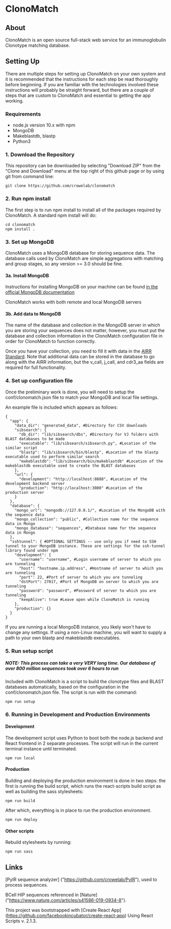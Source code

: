 # ClonoMatch

## About

ClonoMatch is an open source full-stack web service for an immunoglobulin Clonotype matching database.

## Setting Up

There are multiple steps for setting up ClonoMatch on your own system and it is recommended that the instructions for each step be read thoroughly before beginning. If you are familiar with the technologies involved these instructions will probably be straight forward, but there are a couple of steps that are custom to ClonoMatch and essential to getting the app working.

### Requirements
- node.js version 10.x with npm
- MongoDB
- Makeblastdb, blastp
- Python3

### 1. Download the Repository
This repository can be downloaded by selecting "Download ZIP" from the "Clone and Download" menu at the top right of this github page or by using git from command line:

```
git clone https://github.com/crowelab/clonomatch
```

### 2. Run npm install
The first step is to run npm install to install all of the packages required by ClonoMatch. A standard npm install will do:

```
cd clonomatch
npm install .
```

### 3. Set up MongoDB
ClonoMatch uses a MongoDB database for storing sequence data. The database calls used by ClonoMatch are simple aggregations with matching and group stages, so any version >= 3.0 should be fine.

#### 3a. Install MongoDB

Instructions for installing MongoDB on your machine can be found [in the official MongoDB documentation](https://docs.mongodb.com/manual/installation/)

ClonoMatch works with both remote and local MongoDB servers

#### 3b. Add data to MongoDB
The name of the database and collection in the MongoDB server in which you are storing your sequences does not matter, however, you must put the database and collection information in the ClonoMatch configuration file in order for ClonoMatch to function correctly.

Once you have your collection, you need to fill it with data in the [AIRR Standard](https://docs.airr-community.org/en/stable/). Note that additional data can be stored in the database to go along with the AIRR information, but the v_call, j_call,  and cdr3_aa fields are required for full functionality.

### 4. Set up configuration file
Once the preliminary work is done, you will need to setup the conf/clonomatch.json file to match your MongoDB and local file settings.

An example file is included which appears as follows:
```
{
  "app": {
    "data_dir": "generated_data", #Directory for CSV downloads
    "sibsearch": {
      "db_dir": "lib/sibsearch/dbs", #Directory for VJ folders with BLAST databases to be made
      "executable": "lib/sibsearch/sibsearch.py", #Location of the similar script
      "blastp": "lib/sibsearch/bin/blastp", #Location of the blastp executable used to perform similar search
      "makeblastdb": "lib/sibsearch/bin/makeblastdb" #Location of the makeblastdb executable used to create the BLAST databases
    },
    "url": {
      "development": "http://localhost:8888", #Location of the development backend server
      "production": "http://localhost:3000" #Location of the production server
    }
  },
  "database": {
    "mongo_url": "mongodb://127.0.0.1/", #Location of the MongoDB with the sequence data
    "mongo_collection": "public", #Collection name for the sequence data in Mongo
    "mongo_database": "sequences", #Database name for the sequence data in Mongo
  },
  "sshtunnel": { #OPTIONAL SETTINGS -- use only you if need to SSH tunnel to your MongoDB instance. These are settings for the ssh-tunnel library found under npm
    "development": {
      "username": "username", #Login username of server to which you are tunneling
      "host": "hostname.ip.address", #Hostname of server to which you are tunneling
      "port": 22, #Port of server to which you are tunneling
      "dstPort": 27017, #Port of MongoDB on server to which you are tunneling
      "password": "password", #Password of server to which you are tunneling
      "keepAlive": true #Leave open while ClonoMatch is running
    },
    "production": {}
  }
}
```

If you are running a local MongoDB instance, you likely won't have to change any settings. If using a non-Linux machine, you will want to supply a path to your own blastp and makeblastdb executables.

### 5. Run setup script
##### NOTE: This process can take a very VERY long time. Our database of over 800 million sequences took over 6 hours to run
Included with ClonoMatch is a script to build the clonotype files and BLAST databases automatically, based on the configuration in the conf/clonomatch.json file. The script is run with the command:

```
npm run setup
```

### 6. Running in Development and Production Environments

#### Development
The development script uses Python to boot both the node.js backend and React frontend in 2 separate processes. The script will run in the current terminal instance until terminated.

```
npm run local
```

#### Production
Building and deploying the production environment is done in two steps: the first is running the build script, which runs the react-scripts build script as well as building the sass stylesheets:
```
npm run build
```

After which, everything is in place to run the production environment.
```
npm run deploy
```

#### Other scripts
Rebuild stylesheets by running:

```
npm run sass
```

## Links
[PyIR sequence analyzer] ("https://github.com/crowelab/PyIR"), used to process sequences.

BCell HIP sequences referenced in [Nature] ("https://www.nature.com/articles/s41586-019-0934-8").

This project was bootstrapped with [Create React App] (https://github.com/facebookincubator/create-react-app) Using React Scripts v. 2.1.3.
